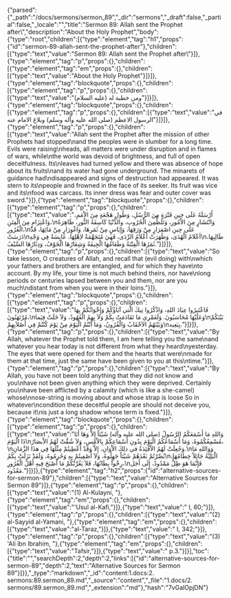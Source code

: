 {"parsed":{"_path":"/docs/sermons/sermon_89","_dir":"sermons","_draft":false,"_partial":false,"_locale":"","title":"Sermon 89:  Allah sent the Prophet after\\","description":"About the Holy Prophet","body":{"type":"root","children":[{"type":"element","tag":"h1","props":{"id":"sermon-89-allah-sent-the-prophet-after"},"children":[{"type":"text","value":"Sermon 89:  Allah sent the Prophet after\\"}]},{"type":"element","tag":"p","props":{},"children":[{"type":"element","tag":"em","props":{},"children":[{"type":"text","value":"About the Holy Prophet"}]}]},{"type":"element","tag":"blockquote","props":{},"children":[{"type":"element","tag":"p","props":{},"children":[{"type":"text","value":"ومن خطبة له (عليه السلام)"}]}]},{"type":"element","tag":"blockquote","props":{},"children":[{"type":"element","tag":"p","props":{},"children":[{"type":"text","value":"في الرسول الاعظم (صلى الله عليه وآله وسلم) وبلاغ الامام عنه"}]}]},{"type":"element","tag":"p","props":{},"children":[{"type":"text","value":"Allah sent the Prophet after the mission of other Prophets had stopped\nand the peoples were in slumber for a long time. Evils were raising\nheads, all matters were under disruption and in flames of wars, while\nthe world was devoid of brightness, and full of open deceitfulness. Its\nleaves had turned yellow and there was absence of hope about its fruits\nand its water had gone underground. The minarets of guidance had\ndisappeared and signs of destruction had appeared. It was stern to its\npeople and frowned in the face of its seeker. Its fruit was vice and its\nfood was carcass. Its inner dress was fear and outer cover was sword."}]},{"type":"element","tag":"blockquote","props":{},"children":[{"type":"element","tag":"p","props":{},"children":[{"type":"text","value":"أَرْسَلَهُ عَلَى حِينِ فَتْرَةٍ مِنَ الرُّسُلِ، وَطُولِ هَجْعَةٍ مِنَ الاْمَمِ، وَاعْتِزَامٍ مِنَ الْفِتَنِ،\nوَانْتَشَارٍ مِنَ الاْمُورِ، وَتَلَظٍّمِنَ الْحُرُوبِ، والدُّنْيَا كَاسِفَةُ النُّورِ، ظَاهِرَةُ الْغُرُورِ،\nعَلَى حِينِ اصْفِرَارٍ مِنْ وَرَقِهَا، وَإِيَاسٍ مِنْ ثَمَرِهَا، وَاغْوِرَارٍ مِنْ مَائِهَا، قَدْ دَرَسَتْ\nأعْلامُ الْهُدَى، وَظَهَرَتْ أَعْلاَمُ الرِّدَى، فَهِيَ مُتَجَهِّمَةٌ لاِهْلِهَا، عَابِسَةٌ فِي وَجْهِ\nطَالِبِهَا، ثَمَرُهَا الْفِتْنَةُ وَطَعَامُهَا الْجِيفَةُ وَشِعَارُهَا الْخَوْفُ، وَدِثَارُهَا السَّيْفُ."}]}]},{"type":"element","tag":"p","props":{},"children":[{"type":"text","value":"So take lesson, O creatures of Allah, and recall that (evil doing) with\nwhich your fathers and brothers are entangled, and for which they have\nto account. By my life, your time is not much behind theirs, nor have\nlong periods or centuries lapsed between you and them, nor are you much\ndistant from when you were in their loins."}]},{"type":"element","tag":"blockquote","props":{},"children":[{"type":"element","tag":"p","props":{},"children":[{"type":"text","value":"فَاعْتَبِرُوا عِبَادَ اللهِ، وَاذْكُرُوا تِيكَ الَّتي آبَاؤُكُمْ وَإِخْوَانُكُمْ بِهَا مُرْتَهَنُونَ،\nوَعَلَيْهَا مُحَاسَبُونَ. وَلَعَمْرِي مَا تَقَادَمَتْ بِكُمْ وَلاَ بِهِمُ الْعُهُودُ، وَلاَ خَلَتْ فِيَما\nبَيْنَكُمْ وَبَيْنَهُمُ الاَحْقَابُ وَالْقُرُونُ، وَمَا أَنْتُمُ الْيَوْمَ مِنْ يَوْمَ كُنْتُمْ فِي أَصْلاَبِهِمْ\nبِبَعِيد."}]}]},{"type":"element","tag":"p","props":{},"children":[{"type":"text","value":"By Allah, whatever the Prophet told them, I am here telling you the same\nand whatever you hear today is not different from what they heard\nyesterday. The eyes that were opened for them and the hearts that were\nmade for them at that time, just the same have been given to you at this\ntime."}]},{"type":"element","tag":"p","props":{},"children":[{"type":"text","value":"By Allah, you have not been told anything that they did not know and you\nhave not been given anything which they were deprived. Certainly you\nhave been afflicted by a calamity (which is like a she-camel) whose\nnose-string is moving about and whose strap is loose So in whatever\ncondition these deceitful people are should not deceive you, because it\nis just a long shadow whose term is fixed."}]},{"type":"element","tag":"blockquote","props":{},"children":[{"type":"element","tag":"p","props":{},"children":[{"type":"text","value":"وَاللهِ مَا أَسْمَعَكُمُ الرَّسُولُ (صلى الله عليه وآله) شَيْئاً إِلاَّ وَهَا أَنَا ذَا الْيَوْمَ\nمُسْمِعُكُمُوهُ، وَمَا أَسْمَاعُكُمُ الْيَوْمَ بِدُونِ أَسْمَاعِكُمْ بِالاْمْسِ، وَلاَ شُقَّتْ لَهُمُ الاْبصَارُ،\nوَجُعِلَتْ لَهُمُ الاْفْئِدَةُ في ذلِكَ الاْوَانِ، إِلاَّ وَقَدْ أُعْطِيتُمْ مِثْلَهَا فِي هذَا الزَّمَانِ.\nوَوَاللهِ مَا بُصِّرْتُمْ بَعْدَهُمْ شَيْئاً جَهِلُوهُ، وَلاَ أُصْفِيتُمْ بِهِ وَحُرِمُوهُ، وَلَقَدْ نَزَلَتْ بِكُمُ\nالْبَلِيَّةُ جَائِلاً خِطَامُهَا، رِخْواً بِطَانُهَا، فَلاَ يَغُرَّنَّكُمْ مَا أَصْبَحَ فِيهِ أَهْلُ الْغُرُورِ،\nفَإِنَّمَا هَوَ ظِلٌّ مَمْدُودٌ، إِلَى أَجَل مَعْدُود."}]}]},{"type":"element","tag":"h2","props":{"id":"alternative-sources-for-sermon-89"},"children":[{"type":"text","value":"Alternative Sources for Sermon 89"}]},{"type":"element","tag":"p","props":{},"children":[{"type":"text","value":"(1) Al-Kulayni, "},{"type":"element","tag":"em","props":{},"children":[{"type":"text","value":"'Usul al-Kafi,"}]},{"type":"text","value":" I, 60;"}]},{"type":"element","tag":"p","props":{},"children":[{"type":"text","value":"(2) al-Sayyid al-Yamani, "},{"type":"element","tag":"em","props":{},"children":[{"type":"text","value":"al-Taraz,"}]},{"type":"text","value":" I, 342;"}]},{"type":"element","tag":"p","props":{},"children":[{"type":"text","value":"(3) 'Ali ibn Ibrahim, "},{"type":"element","tag":"em","props":{},"children":[{"type":"text","value":"Tafsir,"}]},{"type":"text","value":" p.3."}]}],"toc":{"title":"","searchDepth":2,"depth":2,"links":[{"id":"alternative-sources-for-sermon-89","depth":2,"text":"Alternative Sources for Sermon 89"}]}},"_type":"markdown","_id":"content:1.docs:2. sermons:89.sermon_89.md","_source":"content","_file":"1.docs/2. sermons/89.sermon_89.md","_extension":"md"},"hash":"7vGalOpjDN"}